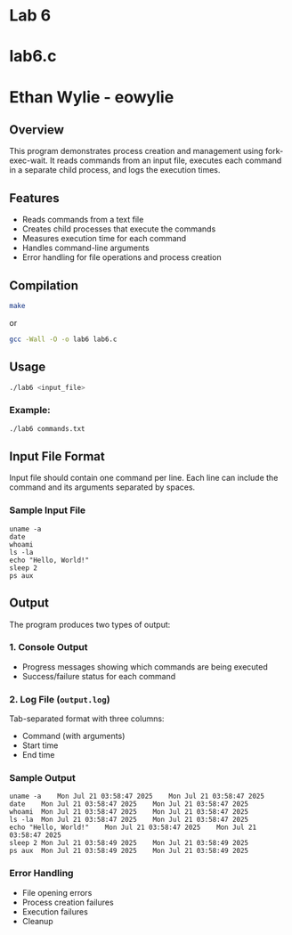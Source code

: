 # Lab 6
# lab6.c
# Ethan Wylie - eowylie

## Overview
This program demonstrates process creation and management using fork-exec-wait.
It reads commands from an input file, executes each command in a separate child process, and logs the execution times.

## Features
- Reads commands from a text file
- Creates child processes that execute the commands
- Measures execution time for each command
- Handles command-line arguments
- Error handling for file operations and process creation

## Compilation

```bash
make
```
or
```bash
gcc -Wall -O -o lab6 lab6.c
```

## Usage

```bash
./lab6 <input_file>
```

### Example:
```bash
./lab6 commands.txt
```

## Input File Format
Input file should contain one command per line. Each line can include the command and its arguments separated by spaces.

### Sample Input File
```
uname -a
date
whoami
ls -la
echo "Hello, World!"
sleep 2
ps aux
```

## Output
The program produces two types of output:

### 1. Console Output
- Progress messages showing which commands are being executed
- Success/failure status for each command

### 2. Log File (`output.log`)
Tab-separated format with three columns:
- Command (with arguments)
- Start time
- End time

### Sample Output
```
uname -a	Mon Jul 21 03:58:47 2025	Mon Jul 21 03:58:47 2025
date	Mon Jul 21 03:58:47 2025	Mon Jul 21 03:58:47 2025
whoami	Mon Jul 21 03:58:47 2025	Mon Jul 21 03:58:47 2025
ls -la	Mon Jul 21 03:58:47 2025	Mon Jul 21 03:58:47 2025
echo "Hello, World!"	Mon Jul 21 03:58:47 2025	Mon Jul 21 03:58:47 2025
sleep 2	Mon Jul 21 03:58:49 2025	Mon Jul 21 03:58:49 2025
ps aux	Mon Jul 21 03:58:49 2025	Mon Jul 21 03:58:49 2025
```

### Error Handling
- File opening errors
- Process creation failures
- Execution failures
- Cleanup
